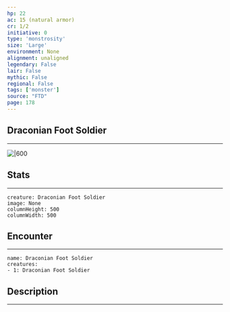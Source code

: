 ```yaml
---
hp: 22
ac: 15 (natural armor)
cr: 1/2
initiative: 0
type: 'monstrosity'    
size: 'Large'
environment: None
alignment: unaligned
legendary: False
lair: False
mythic: False
regional: False
tags: ['monster']
source: "FTD"
page: 178
---
```


## Draconian Foot Soldier
---

![|600](D:/Program%20Files/5e.tools/img/bestiary/FTD/Draconian%20Foot%20Soldier.webp)

## Stats
---

```statblock
creature: Draconian Foot Soldier
image: None
columnHeight: 500
columnWidth: 500
```

## Encounter
---

```encounter-table
name: Draconian Foot Soldier
creatures:
- 1: Draconian Foot Soldier
```

## Description
---




